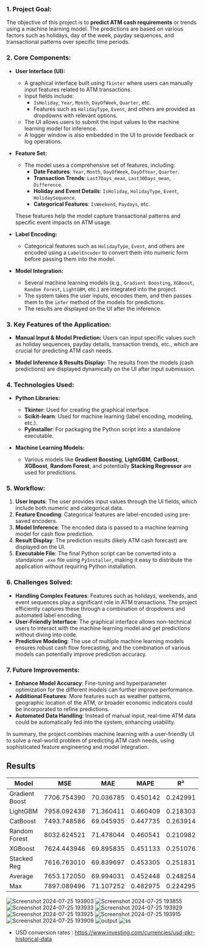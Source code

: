 ### **1. Project Goal:**
The objective of this project is to **predict ATM cash requirements** or trends using a machine learning model. The predictions are based on various factors such as holidays, day of the week, payday sequences, and transactional patterns over specific time periods.

### **2. Core Components:**
- **User Interface (UI):**
  - A graphical interface built using `Tkinter` where users can manually input features related to ATM transactions.
  - Input fields include:
    - `IsHoliday`, `Year`, `Month`, `DayOfWeek`, `Quarter`, etc.
    - Features such as `HolidayType`, `Event`, and others are provided as dropdowns with relevant options.
  - The UI allows users to submit the input values to the machine learning model for inference.
  - A logger window is also embedded in the UI to provide feedback or log operations.

- **Feature Set:**
  - The model uses a comprehensive set of features, including:
    - **Date Features**: `Year`, `Month`, `DayOfWeek`, `DayOfYear`, `Quarter`.
    - **Transaction Trends**: `Last7Days_mean`, `Last30Days_mean`, `Difference`.
    - **Holiday and Event Details**: `IsHoliday`, `HolidayType`, `Event`, `HolidaySequence`.
    - **Categorical Features**: `IsWeekend`, `Paydays`, etc.
  
  These features help the model capture transactional patterns and specific event impacts on ATM usage.

- **Label Encoding:**
  - Categorical features such as `HolidayType`, `Event`, and others are encoded using a `LabelEncoder` to convert them into numeric form before passing them into the model.

- **Model Integration:**
  - Several machine learning models (e.g., `Gradient Boosting`, `XGBoost`, `Random Forest`, `LightGBM`, etc.) are integrated into the project.
  - The system takes the user inputs, encodes them, and then passes them to the `infer` method of the models for predictions.
  - The results are displayed on the UI after the inference.

### **3. Key Features of the Application:**
- **Manual Input & Model Prediction:**
  Users can input specific values such as holiday sequences, payday details, transaction trends, etc., which are crucial for predicting ATM cash needs.
  
- **Model Inference & Results Display:**
  The results from the models (cash predictions) are displayed dynamically on the UI after input submission.

### **4. Technologies Used:**
- **Python Libraries:**
  - **Tkinter**: Used for creating the graphical interface.
  - **Scikit-learn**: Used for machine learning (label encoding, modeling, etc.).
  - **PyInstaller**: For packaging the Python script into a standalone executable.

- **Machine Learning Models:**
  - Various models like **Gradient Boosting**, **LightGBM**, **CatBoost**, **XGBoost**, **Random Forest**, and potentially **Stacking Regressor** are used for predictions.
  
### **5. Workflow:**
1. **User Inputs**: The user provides input values through the UI fields, which include both numeric and categorical data.
2. **Feature Encoding**: Categorical features are label-encoded using pre-saved encoders.
3. **Model Inference**: The encoded data is passed to a machine learning model for cash flow prediction.
4. **Result Display**: The prediction results (likely ATM cash forecast) are displayed on the UI.
5. **Executable File**: The final Python script can be converted into a standalone `.exe` file using `PyInstaller`, making it easy to distribute the application without requiring Python installation.

### **6. Challenges Solved:**
- **Handling Complex Features**: Features such as holidays, weekends, and event sequences play a significant role in ATM transactions. The project efficiently captures these through a combination of dropdowns and automated label encoding.
- **User-Friendly Interface**: The graphical interface allows non-technical users to interact with the machine learning model and get predictions without diving into code.
- **Predictive Modeling**: The use of multiple machine learning models ensures robust cash flow forecasting, and the combination of various models can potentially improve prediction accuracy.

### **7. Future Improvements:**
- **Enhance Model Accuracy**: Fine-tuning and hyperparameter optimization for the different models can further improve performance.
- **Additional Features**: More features such as weather patterns, geographic location of the ATM, or broader economic indicators could be incorporated to refine predictions.
- **Automated Data Handling**: Instead of manual input, real-time ATM data could be automatically fed into the system, enhancing usability.

In summary, the project combines machine learning with a user-friendly UI to solve a real-world problem of predicting ATM cash needs, using sophisticated feature engineering and model integration.

## Results

| Model           | MSE          | MAE          | MAPE     | R²        |
|-----------------|--------------|--------------|----------|-----------|
| Gradient Boost  | 7706.754390   | 70.036785     | 0.450142 | 0.242991  |
| LightGBM        | 7958.092438   | 71.360411     | 0.460409 | 0.218303  |
| CatBoost        | 7493.748586   | 69.045935     | 0.447735 | 0.263914  |
| Random Forest   | 8032.624521   | 71.478044     | 0.460541 | 0.210982  |
| XGBoost         | 7624.443946   | 69.895835     | 0.451133 | 0.251076  |
| Stacked Reg     | 7616.763010   | 69.839697     | 0.453305 | 0.251831  |
| Average         | 7653.172050   | 69.994031     | 0.452448 | 0.248254  |
| Max             | 7897.089496   | 71.107252     | 0.482975 | 0.224295  |


![Screenshot 2024-07-25 193903](https://github.com/user-attachments/assets/1881b00e-5f01-4804-b12f-7f07fd1f4468)
![Screenshot 2024-07-25 193855](https://github.com/user-attachments/assets/aa73c24a-81c5-43d8-a6e5-94fb9f3c27fb)
![Screenshot 2024-07-25 193933](https://github.com/user-attachments/assets/5feffdfc-bb30-4c0e-8723-8cdbbd996095)
![Screenshot 2024-07-25 193929](https://github.com/user-attachments/assets/9636dfa1-8dbb-44e2-86b4-da300cf9f794)
![Screenshot 2024-07-25 193925](https://github.com/user-attachments/assets/c574cebf-fa0d-4063-9d0d-f1bb97740f29)
![Screenshot 2024-07-25 193915](https://github.com/user-attachments/assets/ac284063-436b-4e72-ad98-07d0a1553384)
![Screenshot 2024-07-25 193909](https://github.com/user-attachments/assets/2930b1ac-d24f-4927-aed0-5c883ac2ea16)
![output](https://github.com/user-attachments/assets/91a4278a-7037-4d0c-bf9f-7407a1b51bd6)
![ss](https://github.com/user-attachments/assets/3d403db3-dde7-44ff-8efe-8a872c117e01)



- USD conversion rates : https://www.investing.com/currencies/usd-pkr-historical-data

